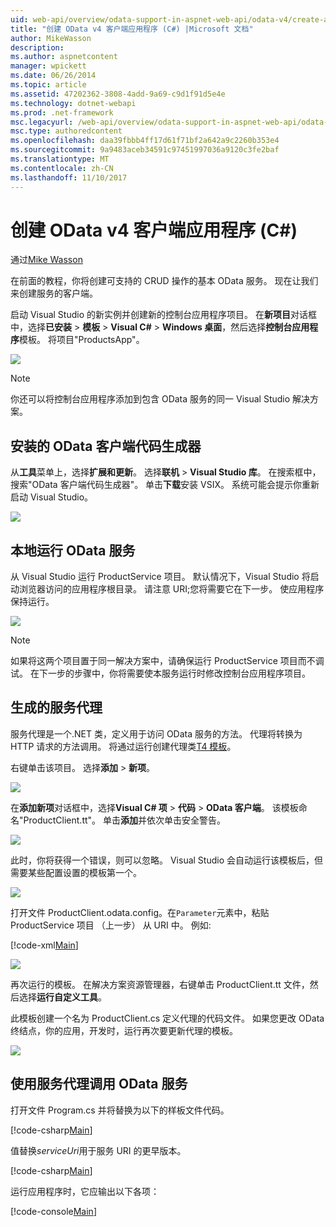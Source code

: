 ```yaml
---
uid: web-api/overview/odata-support-in-aspnet-web-api/odata-v4/create-an-odata-v4-client-app
title: "创建 OData v4 客户端应用程序 (C#) |Microsoft 文档"
author: MikeWasson
description: 
ms.author: aspnetcontent
manager: wpickett
ms.date: 06/26/2014
ms.topic: article
ms.assetid: 47202362-3808-4add-9a69-c9d1f91d5e4e
ms.technology: dotnet-webapi
ms.prod: .net-framework
msc.legacyurl: /web-api/overview/odata-support-in-aspnet-web-api/odata-v4/create-an-odata-v4-client-app
msc.type: authoredcontent
ms.openlocfilehash: daa39fbbb4ff17d61f71bf2a642a9c2260b353e4
ms.sourcegitcommit: 9a9483aceb34591c97451997036a9120c3fe2baf
ms.translationtype: MT
ms.contentlocale: zh-CN
ms.lasthandoff: 11/10/2017
---
```

<a name="create-an-odata-v4-client-app-c"></a>创建 OData v4 客户端应用程序 (C#)
====================
通过[Mike Wasson](https://github.com/MikeWasson)

在前面的教程，你将创建可支持的 CRUD 操作的基本 OData 服务。 现在让我们来创建服务的客户端。

启动 Visual Studio 的新实例并创建新的控制台应用程序项目。 在**新项目**对话框中，选择**已安装** &gt; **模板** &gt; **Visual C#** &gt; **Windows 桌面**，然后选择**控制台应用程序**模板。 将项目&quot;ProductsApp&quot;。

![](create-an-odata-v4-client-app/_static/image1.png)

> [!NOTE]
> 你还可以将控制台应用程序添加到包含 OData 服务的同一 Visual Studio 解决方案。


## <a name="install-the-odata-client-code-generator"></a>安装的 OData 客户端代码生成器

从**工具**菜单上，选择**扩展和更新**。 选择**联机** &gt; **Visual Studio 库**。 在搜索框中，搜索&quot;OData 客户端代码生成器&quot;。 单击**下载**安装 VSIX。 系统可能会提示你重新启动 Visual Studio。

[![](create-an-odata-v4-client-app/_static/image3.png)](create-an-odata-v4-client-app/_static/image2.png)

## <a name="run-the-odata-service-locally"></a>本地运行 OData 服务

从 Visual Studio 运行 ProductService 项目。 默认情况下，Visual Studio 将启动浏览器访问的应用程序根目录。 请注意 URI;您将需要它在下一步。 使应用程序保持运行。

![](create-an-odata-v4-client-app/_static/image4.png)

> [!NOTE]
> 如果将这两个项目置于同一解决方案中，请确保运行 ProductService 项目而不调试。 在下一步的步骤中，你将需要使本服务运行时修改控制台应用程序项目。


## <a name="generate-the-service-proxy"></a>生成的服务代理

服务代理是一个.NET 类，定义用于访问 OData 服务的方法。 代理将转换为 HTTP 请求的方法调用。 将通过运行创建代理类[T4 模板](https://msdn.microsoft.com/en-us/library/bb126445.aspx)。

右键单击该项目。 选择**添加** &gt; **新项**。

![](create-an-odata-v4-client-app/_static/image5.png)

在**添加新项**对话框中，选择**Visual C# 项** &gt; **代码** &gt; **OData 客户端**。 该模板命名&quot;ProductClient.tt&quot;。 单击**添加**并依次单击安全警告。

[![](create-an-odata-v4-client-app/_static/image7.png)](create-an-odata-v4-client-app/_static/image6.png)

此时，你将获得一个错误，则可以忽略。 Visual Studio 会自动运行该模板后，但需要某些配置设置的模板第一个。

[![](create-an-odata-v4-client-app/_static/image9.png)](create-an-odata-v4-client-app/_static/image8.png)

打开文件 ProductClient.odata.config。在`Parameter`元素中，粘贴 ProductService 项目 （上一步） 从 URI 中。 例如: 

[!code-xml[Main](create-an-odata-v4-client-app/samples/sample1.xml)]

[![](create-an-odata-v4-client-app/_static/image11.png)](create-an-odata-v4-client-app/_static/image10.png)

再次运行的模板。 在解决方案资源管理器，右键单击 ProductClient.tt 文件，然后选择**运行自定义工具**。

此模板创建一个名为 ProductClient.cs 定义代理的代码文件。 如果您更改 OData 终结点，你的应用，开发时，运行再次要更新代理的模板。

![](create-an-odata-v4-client-app/_static/image12.png)

## <a name="use-the-service-proxy-to-call-the-odata-service"></a>使用服务代理调用 OData 服务

打开文件 Program.cs 并将替换为以下的样板文件代码。

[!code-csharp[Main](create-an-odata-v4-client-app/samples/sample2.cs)]

值替换*serviceUri*用于服务 URI 的更早版本。

[!code-csharp[Main](create-an-odata-v4-client-app/samples/sample3.cs)]

运行应用程序时，它应输出以下各项：

[!code-console[Main](create-an-odata-v4-client-app/samples/sample4.cmd)]
